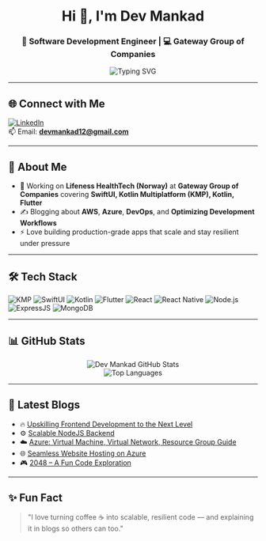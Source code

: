 <h1 align="center">Hi 👋, I'm Dev Mankad</h1>
<h3 align="center">🚀 Software Development Engineer | 💻 Gateway Group of Companies</h3>

<p align="center">
  <img src="https://readme-typing-svg.demolab.com?font=Fira+Code&duration=2500&pause=1000&color=00A5FF&center=true&vCenter=true&width=435&lines=Software+Development+Engineer;SwiftUI+%7C+Kotlin+Multiplatform+%7C+Kotlin;React+Native+%7C+Node.js+%7C+MongoDB+%7C+Express.js;AWS+%7C+Azure+%7C+DevOps" alt="Typing SVG" />
</p>

---

## 🌐 Connect with Me
[![LinkedIn](https://img.shields.io/badge/LinkedIn-%230077B5.svg?style=for-the-badge&logo=linkedin&logoColor=white)](https://www.linkedin.com/in/dev-mankad)  
📫 Email: **devmankad12@gmail.com**

---

## 💼 About Me
- 🔭 Working on **Lifeness HealthTech (Norway)** at **Gateway Group of Companies** covering **SwiftUI, Kotlin Multiplatform (KMP), Kotlin, Flutter**  
- ✍️ Blogging about **AWS**, **Azure**, **DevOps**, and **Optimizing Development Workflows**  
- ⚡ Love building production-grade apps that scale and stay resilient under pressure  

---

## 🛠️ Tech Stack
![KMP](https://img.shields.io/badge/Kotlin_Multiplatform-7F52FF?style=for-the-badge&logo=kotlin&logoColor=white)
![SwiftUI](https://img.shields.io/badge/SwiftUI-FA7343?style=for-the-badge&logo=swift&logoColor=white)
![Kotlin](https://img.shields.io/badge/Kotlin-0095D5.svg?style=for-the-badge&logo=kotlin&logoColor=white)
![Flutter](https://img.shields.io/badge/Flutter-02569B?style=for-the-badge&logo=flutter&logoColor=white)
![React](https://img.shields.io/badge/React-20232A?style=for-the-badge&logo=react&logoColor=61DAFB)
![React Native](https://img.shields.io/badge/React_Native-61DAFB?style=for-the-badge&logo=react&logoColor=black)
![Node.js](https://img.shields.io/badge/Node.js-339933?style=for-the-badge&logo=node.js&logoColor=white)
![ExpressJS](https://img.shields.io/badge/Express.js-000000?style=for-the-badge&logo=express&logoColor=white)
![MongoDB](https://img.shields.io/badge/MongoDB-4EA94B?style=for-the-badge&logo=mongodb&logoColor=white)

---

## 📊 GitHub Stats

<p align="center">
  <img src="https://github-readme-stats.vercel.app/api?username=devmankad&show_icons=true&theme=radical&count_private=true&include_all_commits=true&hide_title=false" alt="Dev Mankad GitHub Stats" />
  <br />
  <img src="https://github-readme-stats.vercel.app/api/top-langs/?username=devmankad&layout=compact&theme=radical&langs_count=6&hide=html,css" alt="Top Languages" />
</p>

---

## 📝 Latest Blogs
- 🔥 [Upskilling Frontend Development to the Next Level](https://devmankad.hashnode.dev/upskilling-frontend-development-to-the-next-level)
- ⚙️ [Scalable NodeJS Backend](https://devmankad.hashnode.dev/scalable-nodejs-backend)
- ☁️ [Azure: Virtual Machine, Virtual Network, Resource Group Guide](https://devmankad.hashnode.dev/azure-virtual-machine-virtual-network-resource-group-guide)
- 🌐 [Seamless Website Hosting on Azure](https://devmankad.hashnode.dev/seamless-website-hosting-on-azure)
- 🎮 [2048 – A Fun Code Exploration](https://medium.com/@devmankad/2048-d76cb7f33db3)

---

## ✨ Fun Fact
> "I love turning coffee ☕ into scalable, resilient code — and explaining it in blogs so others can too."
